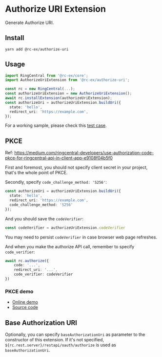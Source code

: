 # Authorize URI Extension

Generate Authorize URI.


## Install

```
yarn add @rc-ex/authorize-uri
```


## Usage

```ts
import RingCentral from '@rc-ex/core';
import AuthorizeUriExtension from '@rc-ex/authorize-uri';

const rc = new RingCentral(...);
const authorizeUriExtension = new AuthorizeUriExtension();
await rc.installExtension(authorizeUriExtension);
const authorizeUri = authorizeUriExtension.buildUri({
  state: 'hello',
  redirect_uri: 'https://example.com',
});
```

For a working sample, please check this [test case](../../../test/authorize-uri-extension.spec.ts).


## PKCE

Ref: https://medium.com/ringcentral-developers/use-authorization-code-pkce-for-ringcentral-api-in-client-app-e9108f04b5f0

First and foremost, you should not specify client secret in your project, that's the whole point of PKCE.

Secondly, specify `code_challenge_method: 'S256'`:


```ts
const authorizeUri = authorizeUriExtension.buildUri({
  state: 'hello',
  redirect_uri: 'https://example.com',
  code_challenge_method: 'S256'
});
```

And you should save the `codeVerifier`:

```ts
const codeVerifier = authorizeUriExtension.codeVerifier
```

You may need to persist `codeVerifier` in case browser web page refreshes.

And when you make the authorize API call, remember to specify `code_verifier`:

```ts
await rc.authorize({
    code: '...',
    redirect_uri: '...',
    code_verifier: codeVerifier
})
```

### PKCE demo

- [Online demo](https://chuntaoliu.com/pkce-demo-ts/)
- [Source code](https://github.com/tylerlong/pkce-demo-ts)


## Base Authorization URI

Optionally, you can specify `baseAuthorizationUri` as parameter to the constructor of this extension.
If it's not specified, `${rc.rest.server}/restapi/oauth/authorize` is used as `baseAuthorizationUri`.
